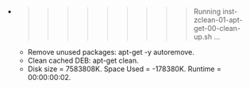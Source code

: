 * >>>>>>>>> Running inst-zclean-01-apt-get-00-clean-up.sh ...
  * Remove unused packages: apt-get -y autoremove.
  * Clean cached DEB: apt-get clean.
  * Disk size = 7583808K. Space Used = -178380K. Runtime = 00:00:00:02.
